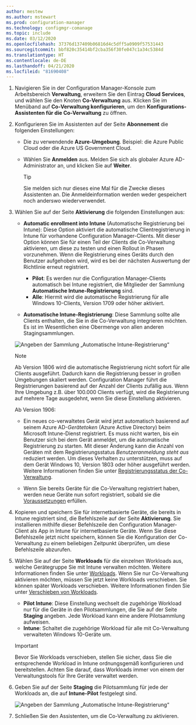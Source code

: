 ```yaml
---
author: mestew
ms.author: mstewart
ms.prod: configuration-manager
ms.technology: configmgr-comanage
ms.topic: include
ms.date: 03/12/2020
ms.openlocfilehash: 37376d137409b06816d4c5dff5a0909f57531443
ms.sourcegitcommit: bbf820c35414bf2cba356f30fe047c1a34c5384d
ms.translationtype: HT
ms.contentlocale: de-DE
ms.lasthandoff: 04/21/2020
ms.locfileid: "81690408"
---
```

<!--3555750 FKA 1357954 --Don't apply H2/H3 in this include file since they are context driven by article-->
1. Navigieren Sie in der Configuration Manager-Konsole zum Arbeitsbereich **Verwaltung**, erweitern Sie den Eintrag **Cloud Services**, und wählen Sie den Knoten **Co-Verwaltung** aus. Klicken Sie im Menüband auf **Co-Verwaltung konfigurieren**, um den **Konfigurations-Assistenten für die Co-Verwaltung** zu öffnen.

2. Konfigurieren Sie im Assistenten auf der Seite **Abonnement** die folgenden Einstellungen:

    - Die zu verwendende **Azure-Umgebung**. Beispiel: die Azure Public Cloud oder die Azure US Government Cloud.<!--4075452-->  

    - Wählen Sie **Anmelden** aus. Melden Sie sich als globaler Azure AD-Administrator an, und klicken Sie auf **Weiter**.  

        > [!TIP]
        > Sie melden sich nur dieses eine Mal für die Zwecke dieses Assistenten an. Die Anmeldeinformation werden weder gespeichert noch anderswo wiederverwendet.

3. Wählen Sie auf der Seite **Aktivierung** die folgenden Einstellungen aus:

   - **Automatic enrollment into Intune** (Automatische Registrierung bei Intune): Diese Option aktiviert die automatische Clientregistrierung in Intune für vorhandene Configuration Manager-Clients. Mit dieser Option können Sie für einen Teil der Clients die Co-Verwaltung aktivieren, um diese zu testen und einen Rollout in Phasen vorzunehmen. Wenn die Registrierung eines Geräts durch den Benutzer aufgehoben wird, wird es bei der nächsten Auswertung der Richtlinie erneut registriert. <!--3330596-->

      - **Pilot**: Es werden nur die Configuration Manager-Clients automatisch bei Intune registriert, die Mitglieder der Sammlung **Automatische Intune-Registrierung** sind.
      - **Alle**: Hiermit wird die automatische Registrierung für alle Windows 10-Clients, Version 1709 oder höher aktiviert.

   - **Automatische Intune-Registrierung**: Diese Sammlung sollte alle Clients enthalten, die Sie in die Co-Verwaltung integrieren möchten. Es ist im Wesentlichen eine Obermenge von allen anderen Stagingsammlungen.

   ![Angeben der Sammlung „Automatische Intune-Registrierung“ ](../media/3555750-co-management-onboarding-enablement.png)

      > [!Note]  
      > Ab Version 1806 wird die automatische Registrierung nicht sofort für alle Clients ausgeführt. Dadurch kann die Registrierung besser in großen Umgebungen skaliert werden. Configuration Manager führt die Registrierungen basierend auf der Anzahl der Clients zufällig aus. Wenn Ihre Umgebung z.B. über 100.000 Clients verfügt, wird die Registrierung auf mehrere Tage ausgedehnt, wenn Sie diese Einstellung aktivieren.<!--1358003-->  
      >
      > Ab Version 1906:
      >
      > - Ein neues co-verwaltetes Gerät wird jetzt automatisch basierend auf seinem Azure AD-*Gerätetoken* (Azure Active Directory) beim Microsoft Intune-Dienst registriert. Es muss nicht warten, bis ein Benutzer sich bei dem Gerät anmeldet, um die automatische Registrierung zu starten. Mit dieser Änderung kann die Anzahl von Geräten mit dem Registrierungsstatus *Benutzeranmeldung steht aus* reduziert werden.<!-- 4454491 --> Um dieses Verhalten zu unterstützen, muss auf dem Gerät Windows 10, Version 1803 oder höher ausgeführt werden. Weitere Informationen finden Sie unter [Registrierungsstatus der Co-Verwaltung](../how-to-monitor.md#co-management-enrollment-status).
      >
      > - Wenn Sie bereits Geräte für die Co-Verwaltung registriert haben, werden neue Geräte nun sofort registriert, sobald sie die [Voraussetzungen](../overview.md#prerequisites) erfüllen.<!--4321130-->

4. Kopieren und speichern Sie für internetbasierte Geräte, die bereits in Intune registriert sind, die Befehlszeile auf der Seite **Aktivierung**. Sie installieren mithilfe dieser Befehlszeile den Configuration Manager-Client als App in Intune für internetbasierte Geräte. Wenn Sie diese Befehlszeile jetzt nicht speichern, können Sie die Konfiguration der Co-Verwaltung zu einem beliebigen Zeitpunkt überprüfen, um diese Befehlszeile abzurufen.

5. Wählen Sie auf der Seite **Workloads** für die einzelnen Workloads aus, welche Gerätegruppe Sie mit Intune verwalten möchten. Weitere Informationen finden Sie unter [Workloads](../workloads.md). Wenn Sie nur Co-Verwaltung aktivieren möchten, müssen Sie jetzt keine Workloads verschieben. Sie können später Workloads verschieben. Weitere Informationen finden Sie unter [Verschieben von Workloads](../how-to-switch-workloads.md).  

    - **Pilot Intune**: Diese Einstellung wechselt die zugehörige Workload nur für die Geräte in den Pilotsammlungen, die Sie auf der Seite **Staging** angeben. Jede Workload kann eine andere Pilotsammlung aufweisen.
    - **Intune**: Schaltet die zugehörige Workload für alle mit Co-Verwaltung verwalteten Windows 10-Geräte um.  

    > [!Important]
    > Bevor Sie Workloads verschieben, stellen Sie sicher, dass Sie die entsprechende Workload in Intune ordnungsgemäß konfigurieren und bereitstellen. Achten Sie darauf, dass Workloads immer von einem der Verwaltungstools für Ihre Geräte verwaltet werden.  

6. Geben Sie auf der Seite **Staging** die Pilotsammlung für jede der Workloads an, die auf **Intune-Pilot** festgelegt sind.

   ![Angeben der Sammlung „Automatische Intune-Registrierung“ ](../media/3555750-co-management-onboarding-staging.png)

7. Schließen Sie den Assistenten, um die Co-Verwaltung zu aktivieren.
